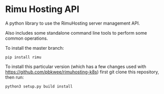 # Rimu Hosting API

A python library to use the RimuHosting server management API.

Also includes some standalone command line tools to perform some common operations.

To install the master branch:

```
pip install rimu
```

To install this particular version (which has a few changes used with https://github.com/pbkwee/rimuhosting-k8s) first git clone this repository, then run:

```
python3 setup.py build install
```
